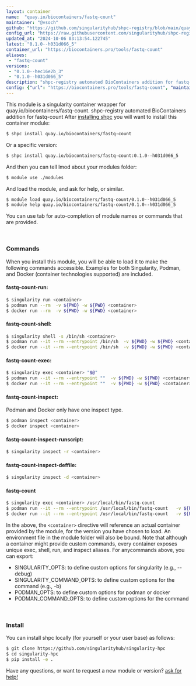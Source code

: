 ```yaml
---
layout: container
name:  "quay.io/biocontainers/fastq-count"
maintainer: "@vsoch"
github: "https://github.com/singularityhub/shpc-registry/blob/main/quay.io/biocontainers/fastq-count/container.yaml"
config_url: "https://raw.githubusercontent.com/singularityhub/shpc-registry/main/quay.io/biocontainers/fastq-count/container.yaml"
updated_at: "2024-10-06 03:13:54.122745"
latest: "0.1.0--h031d066_5"
container_url: "https://biocontainers.pro/tools/fastq-count"
aliases:
 - "fastq-count"
versions:
 - "0.1.0--hec16e2b_3"
 - "0.1.0--h031d066_5"
description: "shpc-registry automated BioContainers addition for fastq-count"
config: {"url": "https://biocontainers.pro/tools/fastq-count", "maintainer": "@vsoch", "description": "shpc-registry automated BioContainers addition for fastq-count", "latest": {"0.1.0--h031d066_5": "sha256:4a487f59d84f79b4fe91709ccb42cf176395f45387e6b590e2de58ca592f19fe"}, "tags": {"0.1.0--hec16e2b_3": "sha256:3caaf46f6f52f5421b4e9988c0f801224338b1bdee18fa9b2c975a0d4675f84c", "0.1.0--h031d066_5": "sha256:4a487f59d84f79b4fe91709ccb42cf176395f45387e6b590e2de58ca592f19fe"}, "docker": "quay.io/biocontainers/fastq-count", "aliases": {"fastq-count": "/usr/local/bin/fastq-count"}}
---
```


This module is a singularity container wrapper for quay.io/biocontainers/fastq-count.
shpc-registry automated BioContainers addition for fastq-count
After [installing shpc](#install) you will want to install this container module:


```bash
$ shpc install quay.io/biocontainers/fastq-count
```

Or a specific version:

```bash
$ shpc install quay.io/biocontainers/fastq-count:0.1.0--h031d066_5
```

And then you can tell lmod about your modules folder:

```bash
$ module use ./modules
```

And load the module, and ask for help, or similar.

```bash
$ module load quay.io/biocontainers/fastq-count/0.1.0--h031d066_5
$ module help quay.io/biocontainers/fastq-count/0.1.0--h031d066_5
```

You can use tab for auto-completion of module names or commands that are provided.

<br>

### Commands

When you install this module, you will be able to load it to make the following commands accessible.
Examples for both Singularity, Podman, and Docker (container technologies supported) are included.

#### fastq-count-run:

```bash
$ singularity run <container>
$ podman run --rm  -v ${PWD} -w ${PWD} <container>
$ docker run --rm  -v ${PWD} -w ${PWD} <container>
```

#### fastq-count-shell:

```bash
$ singularity shell -s /bin/sh <container>
$ podman run --it --rm --entrypoint /bin/sh  -v ${PWD} -w ${PWD} <container>
$ docker run --it --rm --entrypoint /bin/sh  -v ${PWD} -w ${PWD} <container>
```

#### fastq-count-exec:

```bash
$ singularity exec <container> "$@"
$ podman run --it --rm --entrypoint ""  -v ${PWD} -w ${PWD} <container> "$@"
$ docker run --it --rm --entrypoint ""  -v ${PWD} -w ${PWD} <container> "$@"
```

#### fastq-count-inspect:

Podman and Docker only have one inspect type.

```bash
$ podman inspect <container>
$ docker inspect <container>
```

#### fastq-count-inspect-runscript:

```bash
$ singularity inspect -r <container>
```

#### fastq-count-inspect-deffile:

```bash
$ singularity inspect -d <container>
```


#### fastq-count

```bash
$ singularity exec <container> /usr/local/bin/fastq-count
$ podman run --it --rm --entrypoint /usr/local/bin/fastq-count   -v ${PWD} -w ${PWD} <container> -c " $@"
$ docker run --it --rm --entrypoint /usr/local/bin/fastq-count   -v ${PWD} -w ${PWD} <container> -c " $@"
```



In the above, the `<container>` directive will reference an actual container provided
by the module, for the version you have chosen to load. An environment file in the
module folder will also be bound. Note that although a container
might provide custom commands, every container exposes unique exec, shell, run, and
inspect aliases. For anycommands above, you can export:

 - SINGULARITY_OPTS: to define custom options for singularity (e.g., --debug)
 - SINGULARITY_COMMAND_OPTS: to define custom options for the command (e.g., -b)
 - PODMAN_OPTS: to define custom options for podman or docker
 - PODMAN_COMMAND_OPTS: to define custom options for the command

<br>

### Install

You can install shpc locally (for yourself or your user base) as follows:

```bash
$ git clone https://github.com/singularityhub/singularity-hpc
$ cd singularity-hpc
$ pip install -e .
```

Have any questions, or want to request a new module or version? [ask for help!](https://github.com/singularityhub/singularity-hpc/issues)